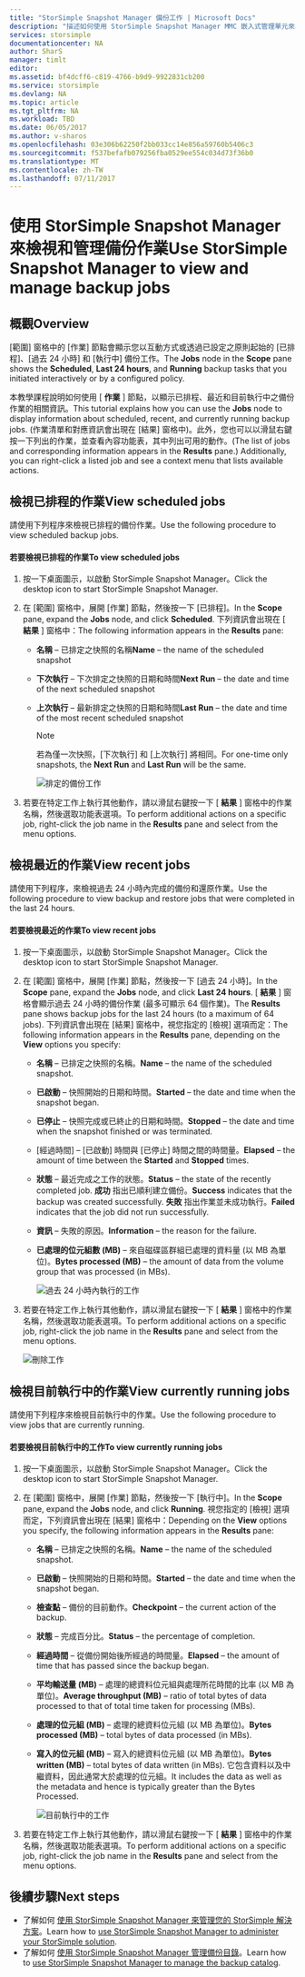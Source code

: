 ```yaml
---
title: "StorSimple Snapshot Manager 備份工作 | Microsoft Docs"
description: "描述如何使用 StorSimple Snapshot Manager MMC 嵌入式管理單元來檢視和管理已排程、目前執行中和已完成的備份作業。"
services: storsimple
documentationcenter: NA
author: SharS
manager: timlt
editor: 
ms.assetid: bf4dcff6-c819-4766-b9d9-9922831cb200
ms.service: storsimple
ms.devlang: NA
ms.topic: article
ms.tgt_pltfrm: NA
ms.workload: TBD
ms.date: 06/05/2017
ms.author: v-sharos
ms.openlocfilehash: 03e306b62250f2bb033cc14e856a59760b5406c3
ms.sourcegitcommit: f537befafb079256fba0529ee554c034d73f36b0
ms.translationtype: MT
ms.contentlocale: zh-TW
ms.lasthandoff: 07/11/2017
---
```

# <a name="use-storsimple-snapshot-manager-to-view-and-manage-backup-jobs"></a><span data-ttu-id="ef4d4-103">使用 StorSimple Snapshot Manager 來檢視和管理備份作業</span><span class="sxs-lookup"><span data-stu-id="ef4d4-103">Use StorSimple Snapshot Manager to view and manage backup jobs</span></span>

## <a name="overview"></a><span data-ttu-id="ef4d4-104">概觀</span><span class="sxs-lookup"><span data-stu-id="ef4d4-104">Overview</span></span>
<span data-ttu-id="ef4d4-105">[範圍] 窗格中的 [作業] 節點會顯示您以互動方式或透過已設定之原則起始的 [已排程]、[過去 24 小時] 和 [執行中] 備份工作。</span><span class="sxs-lookup"><span data-stu-id="ef4d4-105">The **Jobs** node in the **Scope** pane shows the **Scheduled**, **Last 24 hours**, and **Running** backup tasks that you initiated interactively or by a configured policy.</span></span> 

<span data-ttu-id="ef4d4-106">本教學課程說明如何使用 [ **作業** ] 節點，以顯示已排程、最近和目前執行中之備份作業的相關資訊。</span><span class="sxs-lookup"><span data-stu-id="ef4d4-106">This tutorial explains how you can use the **Jobs** node to display information about scheduled, recent, and currently running backup jobs.</span></span> <span data-ttu-id="ef4d4-107">(作業清單和對應資訊會出現在 [結果] 窗格中)。此外，您也可以以滑鼠右鍵按一下列出的作業，並查看內容功能表，其中列出可用的動作。</span><span class="sxs-lookup"><span data-stu-id="ef4d4-107">(The list of jobs and corresponding information appears in the **Results** pane.) Additionally, you can right-click a listed job and see a context menu that lists available actions.</span></span>

## <a name="view-scheduled-jobs"></a><span data-ttu-id="ef4d4-108">檢視已排程的作業</span><span class="sxs-lookup"><span data-stu-id="ef4d4-108">View scheduled jobs</span></span>
<span data-ttu-id="ef4d4-109">請使用下列程序來檢視已排程的備份作業。</span><span class="sxs-lookup"><span data-stu-id="ef4d4-109">Use the following procedure to view scheduled backup jobs.</span></span>

#### <a name="to-view-scheduled-jobs"></a><span data-ttu-id="ef4d4-110">若要檢視已排程的作業</span><span class="sxs-lookup"><span data-stu-id="ef4d4-110">To view scheduled jobs</span></span>
1. <span data-ttu-id="ef4d4-111">按一下桌面圖示，以啟動 StorSimple Snapshot Manager。</span><span class="sxs-lookup"><span data-stu-id="ef4d4-111">Click the desktop icon to start StorSimple Snapshot Manager.</span></span> 
2. <span data-ttu-id="ef4d4-112">在 [範圍] 窗格中，展開 [作業] 節點，然後按一下 [已排程]。</span><span class="sxs-lookup"><span data-stu-id="ef4d4-112">In the **Scope** pane, expand the **Jobs** node, and click **Scheduled**.</span></span> <span data-ttu-id="ef4d4-113">下列資訊會出現在 [ **結果** ] 窗格中：</span><span class="sxs-lookup"><span data-stu-id="ef4d4-113">The following information appears in the **Results** pane:</span></span>
   
   * <span data-ttu-id="ef4d4-114">**名稱**  – 已排定之快照的名稱</span><span class="sxs-lookup"><span data-stu-id="ef4d4-114">**Name** – the name of the scheduled snapshot</span></span>
   * <span data-ttu-id="ef4d4-115">**下次執行**  – 下次排定之快照的日期和時間</span><span class="sxs-lookup"><span data-stu-id="ef4d4-115">**Next Run** – the date and time of the next scheduled snapshot</span></span>
   * <span data-ttu-id="ef4d4-116">**上次執行**  – 最新排定之快照的日期和時間</span><span class="sxs-lookup"><span data-stu-id="ef4d4-116">**Last Run** – the date and time of the most recent scheduled snapshot</span></span>
     
     > [!NOTE]
     > <span data-ttu-id="ef4d4-117">若為僅一次快照，[下次執行] 和 [上次執行] 將相同。</span><span class="sxs-lookup"><span data-stu-id="ef4d4-117">For one-time only snapshots, the **Next Run** and **Last Run** will be the same.</span></span>
     
     ![排定的備份工作](./media/storsimple-snapshot-manager-manage-backup-jobs/HCS_SSM_Jobs_scheduled.png) 
3. <span data-ttu-id="ef4d4-119">若要在特定工作上執行其他動作，請以滑鼠右鍵按一下 [ **結果** ] 窗格中的作業名稱，然後選取功能表選項。</span><span class="sxs-lookup"><span data-stu-id="ef4d4-119">To perform additional actions on a specific job, right-click the job name in the **Results** pane and select from the menu options.</span></span>

## <a name="view-recent-jobs"></a><span data-ttu-id="ef4d4-120">檢視最近的作業</span><span class="sxs-lookup"><span data-stu-id="ef4d4-120">View recent jobs</span></span>
<span data-ttu-id="ef4d4-121">請使用下列程序，來檢視過去 24 小時內完成的備份和還原作業。</span><span class="sxs-lookup"><span data-stu-id="ef4d4-121">Use the following procedure to view backup and restore jobs that were completed in the last 24 hours.</span></span>

#### <a name="to-view-recent-jobs"></a><span data-ttu-id="ef4d4-122">若要檢視最近的作業</span><span class="sxs-lookup"><span data-stu-id="ef4d4-122">To view recent jobs</span></span>
1. <span data-ttu-id="ef4d4-123">按一下桌面圖示，以啟動 StorSimple Snapshot Manager。</span><span class="sxs-lookup"><span data-stu-id="ef4d4-123">Click the desktop icon to start StorSimple Snapshot Manager.</span></span>
2. <span data-ttu-id="ef4d4-124">在 [範圍] 窗格中，展開 [作業] 節點，然後按一下 [過去 24 小時]。</span><span class="sxs-lookup"><span data-stu-id="ef4d4-124">In the **Scope** pane, expand the **Jobs** node, and click **Last 24 hours**.</span></span> <span data-ttu-id="ef4d4-125">[ **結果** ] 窗格會顯示過去 24 小時的備份作業 (最多可顯示 64 個作業)。</span><span class="sxs-lookup"><span data-stu-id="ef4d4-125">The **Results** pane shows backup jobs for the last 24 hours (to a maximum of 64 jobs).</span></span> <span data-ttu-id="ef4d4-126">下列資訊會出現在 [結果] 窗格中，視您指定的 [檢視] 選項而定：</span><span class="sxs-lookup"><span data-stu-id="ef4d4-126">The following information appears in the **Results** pane, depending on the **View** options you specify:</span></span>
   
   * <span data-ttu-id="ef4d4-127">**名稱**  – 已排定之快照的名稱。</span><span class="sxs-lookup"><span data-stu-id="ef4d4-127">**Name** – the name of the scheduled snapshot.</span></span>
   * <span data-ttu-id="ef4d4-128">**已啟動**  – 快照開始的日期和時間。</span><span class="sxs-lookup"><span data-stu-id="ef4d4-128">**Started** – the date and time when the snapshot began.</span></span>
   * <span data-ttu-id="ef4d4-129">**已停止**  – 快照完成或已終止的日期和時間。</span><span class="sxs-lookup"><span data-stu-id="ef4d4-129">**Stopped** – the date and time when the snapshot finished or was terminated.</span></span>
   * <span data-ttu-id="ef4d4-130">[經過時間] – [已啟動] 時間與 [已停止] 時間之間的時間量。</span><span class="sxs-lookup"><span data-stu-id="ef4d4-130">**Elapsed** – the amount of time between the **Started** and **Stopped** times.</span></span>
   * <span data-ttu-id="ef4d4-131">**狀態**  – 最近完成之工作的狀態。</span><span class="sxs-lookup"><span data-stu-id="ef4d4-131">**Status** – the state of the recently completed job.</span></span> <span data-ttu-id="ef4d4-132">**成功**  指出已順利建立備份。</span><span class="sxs-lookup"><span data-stu-id="ef4d4-132">**Success** indicates that the backup was created successfully.</span></span> <span data-ttu-id="ef4d4-133">**失敗**  指出作業並未成功執行。</span><span class="sxs-lookup"><span data-stu-id="ef4d4-133">**Failed** indicates that the job did not run successfully.</span></span>
   * <span data-ttu-id="ef4d4-134">**資訊**  – 失敗的原因。</span><span class="sxs-lookup"><span data-stu-id="ef4d4-134">**Information** – the reason for the failure.</span></span>
   * <span data-ttu-id="ef4d4-135">**已處理的位元組數 (MB)**  – 來自磁碟區群組已處理的資料量 (以 MB 為單位)。</span><span class="sxs-lookup"><span data-stu-id="ef4d4-135">**Bytes processed (MB)** – the amount of data from the volume group that was processed (in MBs).</span></span> 
     
     ![過去 24 小時內執行的工作](./media/storsimple-snapshot-manager-manage-backup-jobs/HCS_SSM_Jobs_Last_24_hours.png) 
3. <span data-ttu-id="ef4d4-137">若要在特定工作上執行其他動作，請以滑鼠右鍵按一下 [ **結果** ] 窗格中的作業名稱，然後選取功能表選項。</span><span class="sxs-lookup"><span data-stu-id="ef4d4-137">To perform additional actions on a specific job, right-click the job name in the **Results** pane and select from the menu options.</span></span>
   
    ![刪除工作](./media/storsimple-snapshot-manager-manage-backup-catalog/HCS_SSM_Delete_backup.png)

## <a name="view-currently-running-jobs"></a><span data-ttu-id="ef4d4-139">檢視目前執行中的作業</span><span class="sxs-lookup"><span data-stu-id="ef4d4-139">View currently running jobs</span></span>
<span data-ttu-id="ef4d4-140">請使用下列程序來檢視目前執行中的作業。</span><span class="sxs-lookup"><span data-stu-id="ef4d4-140">Use the following procedure to view jobs that are currently running.</span></span>

#### <a name="to-view-currently-running-jobs"></a><span data-ttu-id="ef4d4-141">若要檢視目前執行中的工作</span><span class="sxs-lookup"><span data-stu-id="ef4d4-141">To view currently running jobs</span></span>
1. <span data-ttu-id="ef4d4-142">按一下桌面圖示，以啟動 StorSimple Snapshot Manager。</span><span class="sxs-lookup"><span data-stu-id="ef4d4-142">Click the desktop icon to start StorSimple Snapshot Manager.</span></span>
2. <span data-ttu-id="ef4d4-143">在 [範圍] 窗格中，展開 [作業] 節點，然後按一下 [執行中]。</span><span class="sxs-lookup"><span data-stu-id="ef4d4-143">In the **Scope** pane, expand the **Jobs** node, and click **Running**.</span></span> <span data-ttu-id="ef4d4-144">視您指定的 [檢視] 選項而定，下列資訊會出現在 [結果] 窗格中：</span><span class="sxs-lookup"><span data-stu-id="ef4d4-144">Depending on the **View** options you specify, the following information appears in the **Results** pane:</span></span>
   
   * <span data-ttu-id="ef4d4-145">**名稱**  – 已排定之快照的名稱。</span><span class="sxs-lookup"><span data-stu-id="ef4d4-145">**Name** – the name of the scheduled snapshot.</span></span>
   * <span data-ttu-id="ef4d4-146">**已啟動**  – 快照開始的日期和時間。</span><span class="sxs-lookup"><span data-stu-id="ef4d4-146">**Started** – the date and time when the snapshot began.</span></span>
   * <span data-ttu-id="ef4d4-147">**檢查點**  – 備份的目前動作。</span><span class="sxs-lookup"><span data-stu-id="ef4d4-147">**Checkpoint** – the current action of the backup.</span></span>
   * <span data-ttu-id="ef4d4-148">**狀態**  – 完成百分比。</span><span class="sxs-lookup"><span data-stu-id="ef4d4-148">**Status** – the percentage of completion.</span></span>
   * <span data-ttu-id="ef4d4-149">**經過時間**  – 從備份開始後所經過的時間量。</span><span class="sxs-lookup"><span data-stu-id="ef4d4-149">**Elapsed** – the amount of time that has passed since the backup began.</span></span> 
   * <span data-ttu-id="ef4d4-150">**平均輸送量 (MB)** – 處理的總資料位元組與處理所花時間的比率 (以 MB 為單位)。</span><span class="sxs-lookup"><span data-stu-id="ef4d4-150">**Average throughput (MB)** – ratio of total bytes of data processed to that of total time taken for processing (MBs).</span></span>
   * <span data-ttu-id="ef4d4-151">**處理的位元組 (MB)** – 處理的總資料位元組 (以 MB 為單位)。</span><span class="sxs-lookup"><span data-stu-id="ef4d4-151">**Bytes processed (MB)** – total bytes of data processed (in MBs).</span></span>
   * <span data-ttu-id="ef4d4-152">**寫入的位元組 (MB)** – 寫入的總資料位元組 (以 MB 為單位)。</span><span class="sxs-lookup"><span data-stu-id="ef4d4-152">**Bytes written (MB)** – total bytes of data written (in MBs).</span></span> <span data-ttu-id="ef4d4-153">它包含資料以及中繼資料，因此通常大於處理的位元組。</span><span class="sxs-lookup"><span data-stu-id="ef4d4-153">It includes the data as well as the metadata and hence is typically greater than the Bytes Processed.</span></span>
     
     ![目前執行中的工作](./media/storsimple-snapshot-manager-manage-backup-jobs/HCS_SSM_Jobs_running.png)
3. <span data-ttu-id="ef4d4-155">若要在特定工作上執行其他動作，請以滑鼠右鍵按一下 [ **結果** ] 窗格中的作業名稱，然後選取功能表選項。</span><span class="sxs-lookup"><span data-stu-id="ef4d4-155">To perform additional actions on a specific job, right-click the job name in the **Results** pane and select from the menu options.</span></span>

## <a name="next-steps"></a><span data-ttu-id="ef4d4-156">後續步驟</span><span class="sxs-lookup"><span data-stu-id="ef4d4-156">Next steps</span></span>
* <span data-ttu-id="ef4d4-157">了解如何 [使用 StorSimple Snapshot Manager 來管理您的 StorSimple 解決方案](storsimple-snapshot-manager-admin.md)。</span><span class="sxs-lookup"><span data-stu-id="ef4d4-157">Learn how to [use StorSimple Snapshot Manager to administer your StorSimple solution](storsimple-snapshot-manager-admin.md).</span></span>
* <span data-ttu-id="ef4d4-158">了解如何 [使用 StorSimple Snapshot Manager 管理備份目錄](storsimple-snapshot-manager-manage-backup-catalog.md)。</span><span class="sxs-lookup"><span data-stu-id="ef4d4-158">Learn how to [use StorSimple Snapshot Manager to manage the backup catalog](storsimple-snapshot-manager-manage-backup-catalog.md).</span></span>

